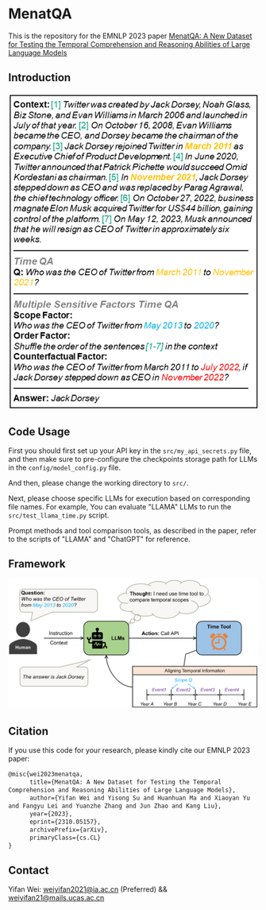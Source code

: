 # MenatQA
This is the repository for the EMNLP 2023 paper [MenatQA: A New Dataset for Testing the Temporal Comprehension and Reasoning Abilities of Large Language Models](https://arxiv.org/pdf/2310.05157.pdf)

## Introduction
![Image text](https://github.com/weiyifan1023/MenatQA/blob/main/time_example.png)

## Code Usage

First you should first set up your API key in the `src/my_api_secrets.py` file, 
and then make sure to pre-configure the checkpoints storage path for LLMs in the `config/model_config.py` file.

And then, please change the working directory to `src/`.

Next, please choose specific LLMs for execution based on corresponding file names. 
For example, You can evaluate "LLAMA" LLMs to run the `src/test_llama_time.py` script.

Prompt methods and tool comparison tools, as described in the paper, refer to the scripts of "LLAMA" and "ChatGPT" for reference.

## Framework
![Image text](https://github.com/weiyifan1023/MenatQA/blob/main/time%20tool.png)

## Citation
If you use this code for your research, please kindly cite our EMNLP 2023 paper:

```
@misc{wei2023menatqa,
      title={MenatQA: A New Dataset for Testing the Temporal Comprehension and Reasoning Abilities of Large Language Models}, 
      author={Yifan Wei and Yisong Su and Huanhuan Ma and Xiaoyan Yu and Fangyu Lei and Yuanzhe Zhang and Jun Zhao and Kang Liu},
      year={2023},
      eprint={2310.05157},
      archivePrefix={arXiv},
      primaryClass={cs.CL}
}
```

## Contact

Yifan Wei: weiyifan2021@ia.ac.cn (Preferred)  &&  weiyifan21@mails.ucas.ac.cn 

